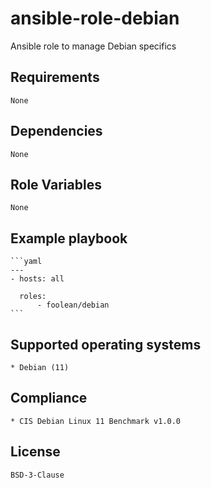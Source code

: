 # ansible-role-debian

Ansible role to manage Debian specifics


## Requirements

    None


## Dependencies

    None


## Role Variables

    None


## Example playbook

    ```yaml
    ---
    - hosts: all

      roles:
          - foolean/debian
    ```


## Supported operating systems

    * Debian (11)


## Compliance

    * CIS Debian Linux 11 Benchmark v1.0.0


## License

    BSD-3-Clause
